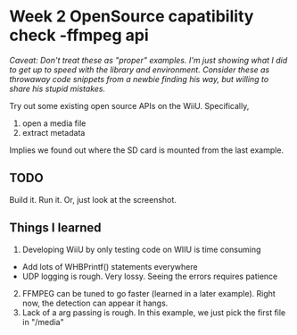 # Week 2  OpenSource capatibility check -ffmpeg api 

_Caveat: Don't treat these as "proper" examples.  I'm just showing what I did to get up to 
speed with the library and environment.  Consider these as throwaway code snippets from a 
newbie finding his way, but willing to share his stupid mistakes._

Try out some existing open source APIs on the WiiU.  Specifically, 
1. open a media file
2. extract metadata

Implies we found out where the SD card is mounted from the last example.

## TODO

Build it. Run it. Or, just look at the screenshot.

## Things I learned

1.  Developing WiiU by only testing code on WIIU is time consuming 
  - Add lots of WHBPrintf() statements everywhere
  - UDP logging is rough. Very lossy.  Seeing the errors requires patience
2. FFMPEG can be tuned to go faster (learned in a later example).  Right now,
the detection can appear it hangs.
3. Lack of a arg passing is rough.  In this example, we just pick the first file in "/media"

